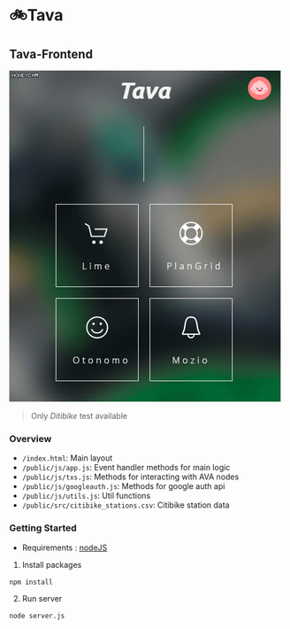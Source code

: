 # :bike:Tava
## Tava-Frontend
![](images/preview.gif)
> Only *Ditibike* test available

### Overview
* `/index.html`: Main layout
* `/public/js/app.js`: Event handler methods for main logic
* `/public/js/txs.js`: Methods for interacting with AVA nodes
* `/public/js/googleauth.js`: Methods for google auth api
* `/public/js/utils.js`: Util functions
* `/public/src/citibike_stations.csv`: Citibike station data

### Getting Started
* Requirements : [nodeJS](https://nodejs.org/en/download/)

1. Install packages
```
npm install
```

2. Run server
```
node server.js
```
